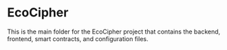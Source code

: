 # EcoCipher
 This is the main folder for the EcoCipher project that contains the backend, frontend, smart contracts, and configuration files.
